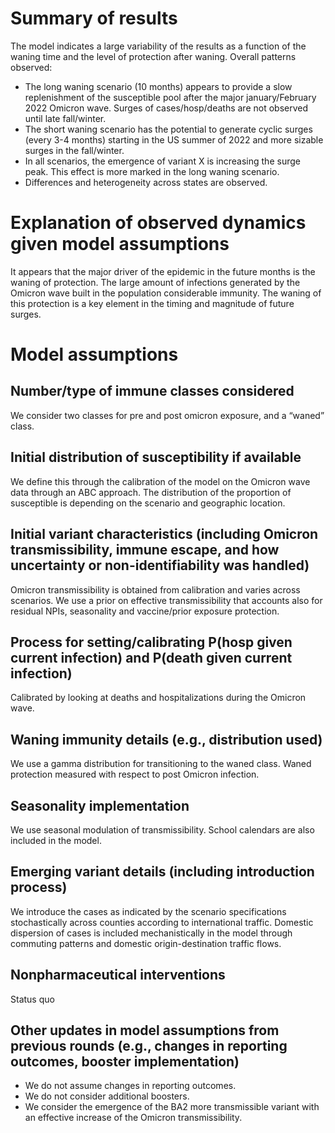 # Summary of results
The model indicates a large variability of the results as a function of the waning time and the level of protection after waning. Overall patterns observed:
- The long waning scenario (10 months) appears to provide a slow replenishment of the susceptible pool after the major january/February 2022 Omicron wave. Surges of cases/hosp/deaths are not observed until late fall/winter.  
- The short waning scenario has the potential to generate cyclic  surges (every 3-4 months) starting in the US summer of 2022 and more sizable surges in the fall/winter. 
- In all scenarios, the emergence of variant X is increasing the surge peak. This effect is more marked in the long waning scenario.
- Differences and heterogeneity across states are observed.  
 

# Explanation of observed dynamics given model assumptions
It appears that the major driver of the epidemic in the future months is the waning of protection. The large amount of infections generated by the Omicron wave built in the population considerable immunity. The waning of this protection is a key element in the timing and magnitude of future surges.  

# Model assumptions
## Number/type of immune classes considered
We consider two classes for pre and post omicron exposure, and a “waned” class. 


## Initial distribution of susceptibility if available
We define this through the calibration of the model on the Omicron wave data through an ABC approach. The distribution of the proportion of susceptible is depending on the scenario and geographic location.

## Initial variant characteristics (including Omicron transmissibility, immune escape, and how uncertainty or non-identifiability was handled) 
Omicron transmissibility is obtained from calibration and varies across scenarios. We use a prior on effective transmissibility that accounts also for residual NPIs, seasonality and vaccine/prior exposure protection. 

## Process for setting/calibrating P(hosp given current infection) and P(death given current infection)
Calibrated by looking at deaths and hospitalizations during the Omicron wave.


## Waning immunity details (e.g., distribution used)
We use a gamma distribution for transitioning to the waned class. Waned protection measured with respect to post Omicron infection. 

## Seasonality implementation
We use seasonal modulation of transmissibility. School calendars are also included in the model.

## Emerging variant details (including introduction process)
We introduce the cases as indicated by the scenario specifications stochastically across counties according to international traffic. Domestic dispersion of cases is included mechanistically in the model through commuting patterns and domestic origin-destination traffic flows. 

## Nonpharmaceutical interventions 
Status quo


## Other updates in model assumptions from previous rounds (e.g., changes in reporting outcomes, booster implementation)
- We do not assume changes in reporting outcomes.
- We do not consider additional boosters.
- We consider the emergence of the BA2 more transmissible variant with an effective increase of the Omicron transmissibility.

